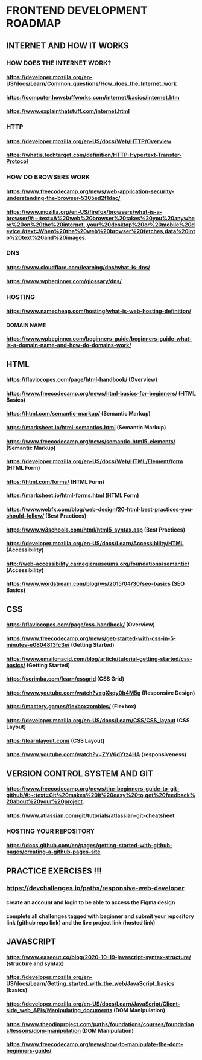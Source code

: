 # FRONTEND DEVELOPMENT ROADMAP

##  INTERNET AND HOW IT WORKS

### HOW DOES THE INTERNET WORK?
####  https://developer.mozilla.org/en-US/docs/Learn/Common_questions/How_does_the_Internet_work
####  https://computer.howstuffworks.com/internet/basics/internet.htm
####  https://www.explainthatstuff.com/internet.html

###  HTTP
####  https://developer.mozilla.org/en-US/docs/Web/HTTP/Overview
####  https://whatis.techtarget.com/definition/HTTP-Hypertext-Transfer-Protocol

### HOW DO BROWSERS WORK
####  https://www.freecodecamp.org/news/web-application-security-understanding-the-browser-5305ed2f1dac/
####  https://www.mozilla.org/en-US/firefox/browsers/what-is-a-browser/#:~:text=A%20web%20browser%20takes%20you%20anywhere%20on%20the%20internet.,your%20desktop%20or%20mobile%20device.&text=When%20the%20web%20browser%20fetches,data%20into%20text%20and%20images.

### DNS
####  https://www.cloudflare.com/learning/dns/what-is-dns/
####  https://www.wpbeginner.com/glossary/dns/

### HOSTING
####  https://www.namecheap.com/hosting/what-is-web-hosting-definition/

####  DOMAIN NAME
####  https://www.wpbeginner.com/beginners-guide/beginners-guide-what-is-a-domain-name-and-how-do-domains-work/

## HTML

####  https://flaviocopes.com/page/html-handbook/ (Overview)
####  https://www.freecodecamp.org/news/html-basics-for-beginners/ (HTML Basics)
####  https://html.com/semantic-markup/ (Semantic Markup)
####  https://marksheet.io/html-semantics.html (Semantic Markup)
####  https://www.freecodecamp.org/news/semantic-html5-elements/ (Semantic Markup)
####  https://developer.mozilla.org/en-US/docs/Web/HTML/Element/form (HTML Form)
####  https://html.com/forms/ (HTML Form)
####  https://marksheet.io/html-forms.html (HTML Form)
####  https://www.webfx.com/blog/web-design/20-html-best-practices-you-should-follow/ (Best Practices)
####  https://www.w3schools.com/html/html5_syntax.asp (Best Practices)
####  https://developer.mozilla.org/en-US/docs/Learn/Accessibility/HTML (Accessibility)
####  http://web-accessibility.carnegiemuseums.org/foundations/semantic/ (Accessibility)
####  https://www.wordstream.com/blog/ws/2015/04/30/seo-basics (SEO Basics)

## CSS

####  https://flaviocopes.com/page/css-handbook/ (Overview)
####  https://www.freecodecamp.org/news/get-started-with-css-in-5-minutes-e0804813fc3e/ (Getting Started)
####  https://www.emailonacid.com/blog/article/tutorial-getting-started/css-basics/ (Getting Started)
####  https://scrimba.com/learn/cssgrid (CSS Grid)
####  https://www.youtube.com/watch?v=gXkqy0b4M5g (Responsive Design)
####  https://mastery.games/flexboxzombies/ (Flexbox)
####  https://developer.mozilla.org/en-US/docs/Learn/CSS/CSS_layout (CSS Layout)
####  https://learnlayout.com/ (CSS Layout)
####  https://www.youtube.com/watch?v=ZYV6dYtz4HA (responsiveness)

## VERSION CONTROL SYSTEM AND GIT

####  https://www.freecodecamp.org/news/the-beginners-guide-to-git-github/#:~:text=Git%20makes%20it%20easy%20to,get%20feedback%20about%20your%20project.
####  https://www.atlassian.com/git/tutorials/atlassian-git-cheatsheet

### HOSTING YOUR REPOSITORY
####  https://docs.github.com/en/pages/getting-started-with-github-pages/creating-a-github-pages-site 

## PRACTICE EXERCISES !!!

### https://devchallenges.io/paths/responsive-web-developer
####  create an account and login to be able to access the Figma design
####  complete all challenges tagged with beginner and submit your repository link (github repo link) and the live project link (hosted link)

## JAVASCRIPT

####  https://www.easeout.co/blog/2020-10-19-javascript-syntax-structure/ (structure and syntax)
####  https://developer.mozilla.org/en-US/docs/Learn/Getting_started_with_the_web/JavaScript_basics (basics)
####  https://developer.mozilla.org/en-US/docs/Learn/JavaScript/Client-side_web_APIs/Manipulating_documents (DOM Manipulation)
####  https://www.theodinproject.com/paths/foundations/courses/foundations/lessons/dom-manipulation (DOM Manipulation)
####  https://www.freecodecamp.org/news/how-to-manipulate-the-dom-beginners-guide/